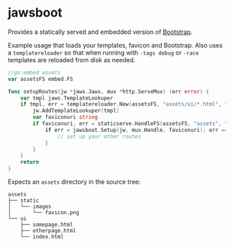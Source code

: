 # jawsboot

Provides a statically served and embedded version of [Bootstrap](https://getbootstrap.com/).

Example usage that loads your templates, favicon and Bootstrap. Also uses a `templatereloader`
so that when running with `-tags debug` or `-race` templates are reloaded from disk as needed.

```go
//go:embed assets
var assetsFS embed.FS

func setupRoutes(jw *jaws.Jaws, mux *http.ServeMux) (err error) {
	var tmpl jaws.TemplateLookuper
	if tmpl, err = templatereloader.New(assetsFS, "assets/ui/*.html", ""); err == nil {
		jw.AddTemplateLookuper(tmpl)
		var faviconuri string
		if faviconuri, err = staticserve.HandleFS(assetsFS, "assets", "static/images/favicon.png", mux.Handle); err == nil {
			if err = jawsboot.Setup(jw, mux.Handle, faviconuri); err == nil {
				// set up your other routes
			}
		}
	}
	return
}
```

Expects an `assets` directory in the source tree:

```
assets
├── static
│   └── images
│       └── favicon.png
└── ui
    ├── somepage.html
    ├── otherpage.html
    └── index.html
```
